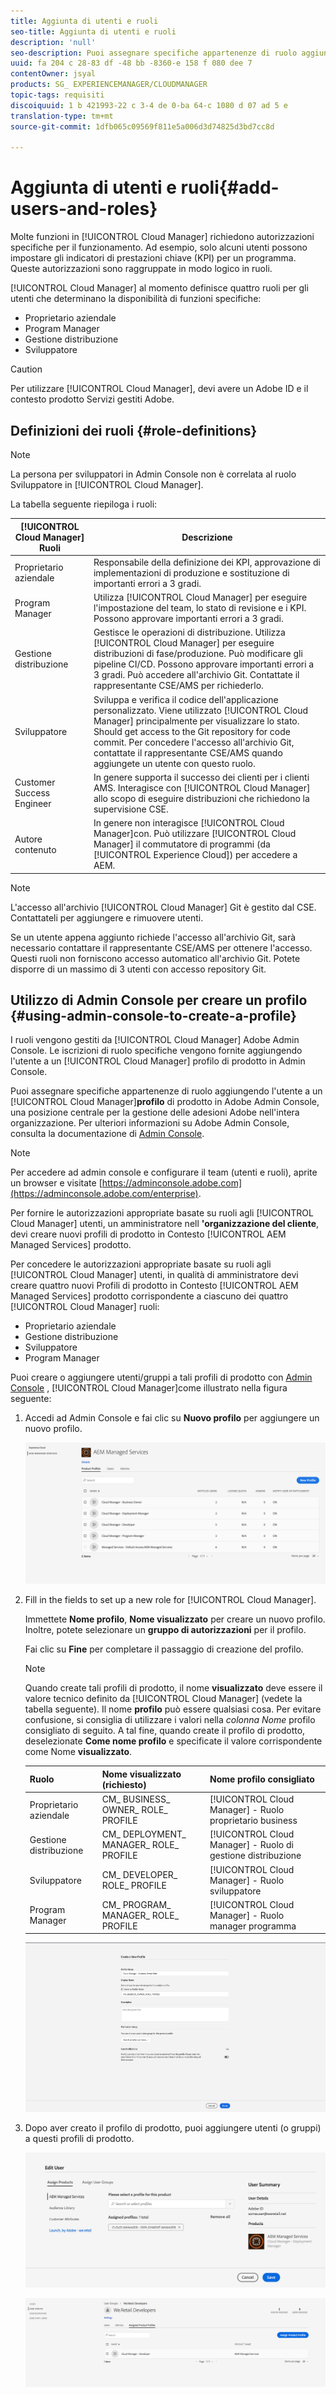 ```yaml
---
title: Aggiunta di utenti e ruoli
seo-title: Aggiunta di utenti e ruoli
description: 'null'
seo-description: Puoi assegnare specifiche appartenenze di ruolo aggiungendo l'utente a un profilo di prodotto di Experience Manager in Admin Console. Segui questa sezione per saperne di più.
uuid: fa 204 c 28-83 df -48 bb -8360-e 158 f 080 dee 7
contentOwner: jsyal
products: SG_ EXPERIENCEMANAGER/CLOUDMANAGER
topic-tags: requisiti
discoiquuid: 1 b 421993-22 c 3-4 de 0-ba 64-c 1080 d 07 ad 5 e
translation-type: tm+mt
source-git-commit: 1dfb065c09569f811e5a006d3d74825d3bd7cc8d

---
```



# Aggiunta di utenti e ruoli{#add-users-and-roles}

Molte funzioni in [!UICONTROL Cloud Manager] richiedono autorizzazioni specifiche per il funzionamento. Ad esempio, solo alcuni utenti possono impostare gli indicatori di prestazioni chiave (KPI) per un programma. Queste autorizzazioni sono raggruppate in modo logico in ruoli.

[!UICONTROL Cloud Manager] al momento definisce quattro ruoli per gli utenti che determinano la disponibilità di funzioni specifiche:

* Proprietario aziendale
* Program Manager
* Gestione distribuzione
* Sviluppatore

>[!CAUTION]
>
>Per utilizzare [!UICONTROL Cloud Manager], devi avere un Adobe ID e il contesto prodotto Servizi gestiti Adobe.

## Definizioni dei ruoli {#role-definitions}

>[!NOTE]
>
>La persona per sviluppatori in Admin Console non è correlata al ruolo Sviluppatore in [!UICONTROL Cloud Manager].

La tabella seguente riepiloga i ruoli:

| [!UICONTROL Cloud Manager] Ruoli | Descrizione |
|--- |--- |
| Proprietario aziendale | Responsabile della definizione dei KPI, approvazione di implementazioni di produzione e sostituzione di importanti errori a 3 gradi. |
| Program Manager | Utilizza [!UICONTROL Cloud Manager] per eseguire l&#39;impostazione del team, lo stato di revisione e i KPI. Possono approvare importanti errori a 3 gradi. |
| Gestione distribuzione | Gestisce le operazioni di distribuzione. Utilizza [!UICONTROL Cloud Manager] per eseguire distribuzioni di fase/produzione. Può modificare gli pipeline CI/CD. Possono approvare importanti errori a 3 gradi. Può accedere all&#39;archivio Git. Contattate il rappresentante CSE/AMS per richiederlo. |
| Sviluppatore | Sviluppa e verifica il codice dell&#39;applicazione personalizzato. Viene utilizzato [!UICONTROL Cloud Manager] principalmente per visualizzare lo stato. Should get access to the Git repository for code commit. Per concedere l&#39;accesso all&#39;archivio Git, contattate il rappresentante CSE/AMS quando aggiungete un utente con questo ruolo. |
| Customer Success Engineer | In genere supporta il successo dei clienti per i clienti AMS. Interagisce con [!UICONTROL Cloud Manager] allo scopo di eseguire distribuzioni che richiedono la supervisione CSE. |
| Autore contenuto | In genere non interagisce [!UICONTROL Cloud Manager]con. Può utilizzare [!UICONTROL Cloud Manager] il commutatore di programmi (da [!UICONTROL Experience Cloud]) per accedere a AEM. |

>[!NOTE]
>
>L&#39;accesso all&#39;archivio [!UICONTROL Cloud Manager] Git è gestito dal CSE. Contattateli per aggiungere e rimuovere utenti.
>
>Se un utente appena aggiunto richiede l&#39;accesso all&#39;archivio Git, sarà necessario contattare il rappresentante CSE/AMS per ottenere l&#39;accesso. Questi ruoli non forniscono accesso automatico all&#39;archivio Git. Potete disporre di un massimo di 3 utenti con accesso repository Git.

## Utilizzo di Admin Console per creare un profilo {#using-admin-console-to-create-a-profile}

I ruoli vengono gestiti da [!UICONTROL Cloud Manager] Adobe Admin Console. Le iscrizioni di ruolo specifiche vengono fornite aggiungendo l&#39;utente a un [!UICONTROL Cloud Manager] profilo di prodotto in Admin Console.

Puoi assegnare specifiche appartenenze di ruolo aggiungendo l&#39;utente a un [!UICONTROL Cloud Manager]**profilo** di prodotto in Adobe Admin Console, una posizione centrale per la gestione delle adesioni Adobe nell&#39;intera organizzazione. Per ulteriori informazioni su Adobe Admin Console, consulta la documentazione di [Admin Console](https://helpx.adobe.com/enterprise/using/admin-console.html).

>[!NOTE]
>
>Per accedere ad admin console e configurare il team (utenti e ruoli), aprite un browser e visitate [https://adminconsole.adobe.com](https://adminconsole.adobe.com/enterprise).

Per fornire le autorizzazioni appropriate basate su ruoli agli [!UICONTROL Cloud Manager] utenti, un amministratore nell **&#39;organizzazione del cliente**, devi creare nuovi profili di prodotto in Contesto [!UICONTROL AEM Managed Services] prodotto.

Per concedere le autorizzazioni appropriate basate su ruoli agli [!UICONTROL Cloud Manager] utenti, in qualità di amministratore devi creare quattro nuovi Profili di prodotto in Contesto [!UICONTROL AEM Managed Services] prodotto corrispondente a ciascuno dei quattro [!UICONTROL Cloud Manager] ruoli:

* Proprietario aziendale
* Gestione distribuzione
* Sviluppatore
* Program Manager

Puoi creare o aggiungere utenti/gruppi a tali profili di prodotto con [Admin Console](https://adminconsole.adobe.com/) , [!UICONTROL Cloud Manager]come illustrato nella figura seguente:

1. Accedi ad Admin Console e fai clic su **Nuovo profilo** per aggiungere un nuovo profilo.

   ![](assets/admin_console_roles-1.png)

1. Fill in the fields to set up a new role for [!UICONTROL Cloud Manager].

   Immettete **Nome profilo**, **Nome visualizzato** per creare un nuovo profilo. Inoltre, potete selezionare un **gruppo di autorizzazioni** per il profilo.

   Fai clic su **Fine** per completare il passaggio di creazione del profilo.

   >[!NOTE]
   >
   >Quando create tali profili di prodotto, il nome **visualizzato** deve essere il valore tecnico definito da [!UICONTROL Cloud Manager] (vedete la tabella seguente). Il nome **profilo** può essere qualsiasi cosa. Per evitare confusione, si consiglia di utilizzare i valori nella *colonna Nome* profilo consigliato di seguito. A tal fine, quando create il profilo di prodotto, deselezionate **Come nome profilo** e specificate il valore corrispondente come Nome **visualizzato**.

   | **Ruolo** | **Nome visualizzato (richiesto)** | **Nome profilo consigliato** |
   |---|---|---|
   | Proprietario aziendale | CM_ BUSINESS_ OWNER_ ROLE_ PROFILE | [!UICONTROL Cloud Manager] - Ruolo proprietario business |
   | Gestione distribuzione | CM_ DEPLOYMENT_ MANAGER_ ROLE_ PROFILE | [!UICONTROL Cloud Manager] - Ruolo di gestione distribuzione |
   | Sviluppatore | CM_ DEVELOPER_ ROLE_ PROFILE | [!UICONTROL Cloud Manager] - Ruolo sviluppatore |
   | Program Manager | CM_ PROGRAM_ MANAGER_ ROLE_ PROFILE | [!UICONTROL Cloud Manager] - Ruolo manager programma |

   ![](assets/screen_shot_2018-05-04at171819.png)

1. Dopo aver creato il profilo di prodotto, puoi aggiungere utenti (o gruppi) a questi profili di prodotto.

   ![](assets/image2018-4-9_15-19-26.png)

   ![](assets/image2018-4-9_15-16-47.png)


